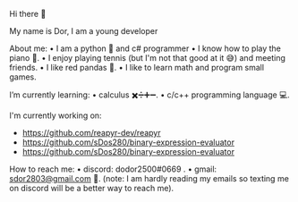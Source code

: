 Hi there 👋

My name is Dor, 
I am a young developer

About me:
 • I am a python 🐍 and c# programmer 
 • I know how to play the piano 🎹.
 • I enjoy playing tennis (but I'm not that good at it 😅) and meeting friends.
 • I like red pandas 🐼. 
 • I like to learn math and program small games.

I’m currently learning:
 • calculus ✖️➗➕➖.
 • c/c++ programming language 💻.

I'm currently working on:
 * https://github.com/reapyr-dev/reapyr
 * https://github.com/sDos280/binary-expression-evaluator
 * https://github.com/sDos280/binary-expression-evaluator


How to reach me:
 • discord: dodor2500#0669 .
 • gmail: sdor2803@gmail.com 📩.
 (note: I am hardly reading my emails so texting me on discord will be a better way to reach me).
